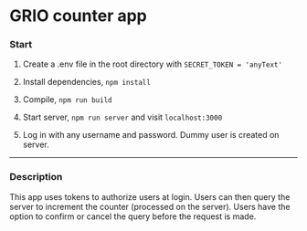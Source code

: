 GRIO counter app
===

### Start

1. Create a .env file in the root directory with `SECRET_TOKEN = 'anyText'`

2. Install dependencies, `npm install`

3. Compile, `npm run build`

4. Start server, `npm run server` and visit `localhost:3000`

5. Log in with any username and password. Dummy user is created on server. 

---

### Description

This app uses tokens to authorize users at login. Users can then query the server to increment the counter (processed on the server). Users have the option to confirm or cancel the query before the request is made.

